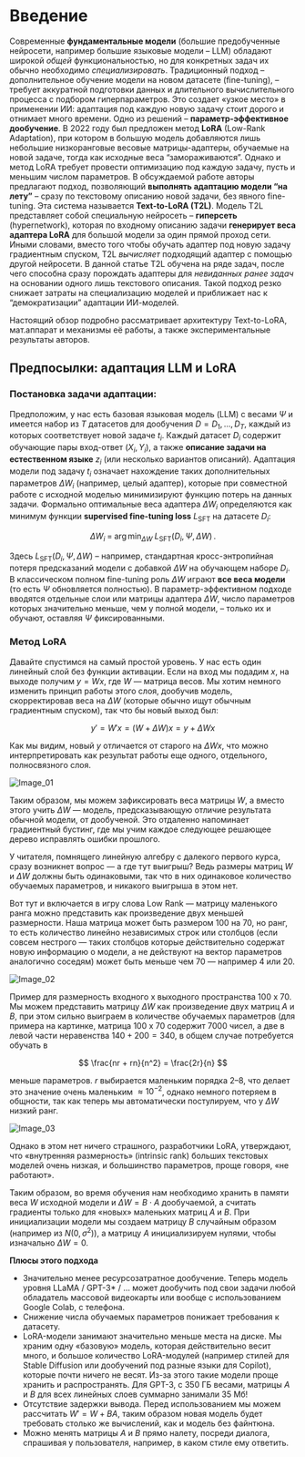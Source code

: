 
# Введение

Современные **фундаментальные модели** (большие предобученные нейросети, например большие языковые модели – LLM) обладают широкой *общей* функциональностью, но для конкретных задач их обычно необходимо *специализировать*. Традиционный подход – дополнительное обучение модели на новом датасете (fine-tuning), – требует аккуратной подготовки данных и длительного вычислительного процесса с подбором гиперпараметров. Это создает «узкое место» в применении ИИ: адаптация под каждую новую задачу стоит дорого и отнимает много времени. Одно из решений – **параметр-эффективное дообучение**. В 2022 году был предложен метод **LoRA** (Low-Rank Adaptation), при котором в большую модель добавляются лишь небольшие низкоранговые весовые матрицы-адаптеры, обучаемые на новой задаче, тогда как исходные веса “замораживаются”. Однако и метод LoRA требует провести оптимизацию под каждую задачу, пусть и меньшим числом параметров. В обсуждаемой работе авторы предлагают подход, позволяющий **выполнять адаптацию модели “на лету”** – сразу по текстовому описанию новой задачи, без явного fine-tuning. Эта система называется **Text-to-LoRA (T2L)**. Модель T2L представляет собой специальную нейросеть – **гиперсеть** (hypernetwork), которая по входному описанию задачи **генерирует веса адаптера LoRA** для большой модели за один прямой проход сети. Иными словами, вместо того чтобы обучать адаптер под новую задачу градиентным спуском, T2L *вычисляет* подходящий адаптер с помощью другой нейросети. В данной статье T2L обучена на ряде задач, после чего способна сразу порождать адаптеры для *невиданных ранее задач* на основании одного лишь текстового описания. Такой подход резко снижает затраты на специализацию моделей и приближает нас к “демократизации” адаптации ИИ-моделей.

Настоящий обзор подробно рассматривает архитектуру Text-to-LoRA, мат.аппарат и механизмы её работы, а также экспериментальные результаты авторов.

## Предпосылки: адаптация LLM и LoRA

### **Постановка задачи адаптации:** 

Предположим, у нас есть базовая языковая модель (LLM) с весами $\Psi$ и имеется набор из $T$ датасетов для дообучения $D = {D_1, \dots, D_T}$, каждый из которых соответствует новой задаче $t_i$. Каждый датасет $D_i$ содержит обучающие пары вход-ответ $(X_i, Y_i)$, а также **описание задачи на естественном языке** $z_i$ (или несколько вариантов описаний). Адаптация модели под задачу $t_i$ означает нахождение таких дополнительных параметров $\Delta W_i$ (например, целый адаптер), которые при совместной работе с исходной моделью минимизируют функцию потерь на данных задачи. Формально оптимальные веса адаптера $\Delta W_i$ определяются как минимум функции **supervised fine-tuning loss** $L_{\text{SFT}}$ на датасете $D_i$:  

$$
\Delta W_i \;=\; \arg\min_{\Delta W} \; L_{\text{SFT}}(D_i,\, \Psi,\, \Delta W)\,. 
\tag{1}
$$  

Здесь $L_{\text{SFT}}(D_i, \Psi, \Delta W)$ – например, стандартная кросс-энтропийная потеря предсказаний модели с добавкой $\Delta W$ на обучающем наборе $D_i$. В классическом полном fine-tuning роль $\Delta W$ играют **все веса модели** (то есть $\Psi$ обновляется полностью). В параметр-эффективном подходе вводятся отдельные слои или матрицы адаптера $\Delta W$, число параметров которых значительно меньше, чем у полной модели, – только их и обучают, оставляя $\Psi$ фиксированными.  

### **Метод LoRA** 

Давайте спустимся на самый простой уровень. У нас есть один линейный слой без функции активации. Если на вход мы подадим $x$, на выходе получим $y = Wx$, где $W$ — матрица весов. Мы хотим немного изменить принцип работы этого слоя, дообучив модель, скорректировав веса на $\Delta W$ (которые обычно ищут обычным градиентным спуском), так что бы новый выход был:

$$
y' = W'x = (W + \Delta W)x = y + \Delta W x
$$

Как мы видим, новый $y$ отличается от старого на $\Delta W x$, что можно интерпретировать как результат работы еще одного, отдельного, полносвязного слоя.

![Image_01](https://raw.githubusercontent.com/Verbasik/Weekly-arXiv-ML-AI-Research-Review/refs/heads/develop/2025/week-27/assets/Image_01.png)

Таким образом, мы можем зафиксировать веса матрицы $W$, а вместо этого учить $\Delta W$ — модель, предсказывающую отличие результата обычной модели, от дообученой. Это отдаленно напоминает градиентный бустинг, где мы учим каждое следующее решающее дерево исправлять ошибки прошлого.

У читателя, помнящего линейную алгебру с далекого первого курса, сразу возникнет вопрос — а где тут выигрыш? Ведь размеры матриц $W$ и $\Delta W$ должны быть одинаковыми, так что в них одинаковое количество обучаемых параметров, и никакого выигрыша в этом нет.

Вот тут и включается в игру слова Low Rank — матрицу маленького ранга можно представить как произведение двух меньшей размерности. Наша матрица может быть размером 100 на 70, но ранг, то есть количество линейно независимых строк или столбцов (если совсем нестрого — таких столбцов которые действительно содержат новую информацию о модели, а не действуют на вектор параметров аналогично соседям) может быть меньше чем 70 — например 4 или 20.

![Image_02](https://raw.githubusercontent.com/Verbasik/Weekly-arXiv-ML-AI-Research-Review/refs/heads/develop/2025/week-27/assets/Image_02.png)

Пример для размерность входного х выходного пространства 100 х 70. Мы можем представить матрицу $\Delta W$ как произведение двух матриц $A$ и $B$, при этом сильно выиграем в количестве обучаемых параметров (для примера на картинке, матрица 100 х 70 содержит 7000 чисел, а две в левой части неравенства $140 + 200 = 340$, в общем случае потребуется обучать в

$$
\frac{nr + rn}{n^2} = \frac{2r}{n}
$$

меньше параметров. $r$ выбирается маленьким порядка 2–8, что делает это значение очень маленьким $\approx 10^{-2}$, однако немного потеряем в общности, так как теперь мы автоматически постулируем, что у $\Delta W$ низкий ранг.

![Image_03](https://raw.githubusercontent.com/Verbasik/Weekly-arXiv-ML-AI-Research-Review/refs/heads/develop/2025/week-27/assets/Image_03.png)

Однако в этом нет ничего страшного, разработчики LoRA, утверждают, что «внутренняя размерность» (intrinsic rank) больших текстовых моделей очень низкая, и большинство параметров, проще говоря, «не работают».

Таким образом, во время обучения нам необходимо хранить в памяти веса $W$ исходной модели и $\Delta W = B\cdot A$ дообучаемой, а считать градиенты только для «новых» маленьких матриц $A$ и $B$. При инициализации модели мы создаем матрицу $B$ случайным образом (например из $N(0, \sigma^2)$), а матрицу $A$ инициализируем нулями, чтобы изначально $\Delta W = 0$.

**Плюсы этого подхода**

* Значительно менее ресурсозатратное дообучение. Теперь модель уровня LLaMA / GPT-3* / … может дообучить под свои задачи любой обладатель массовой видеокарты или вообще с использованием Google Colab, с телефона.
* Снижение числа обучаемых параметров понижает требования к датасету.
* LoRA-модели занимают значительно меньше места на диске. Мы храним одну «базовую» модель, которая действительно весит много, и большое количество LoRA-модулей (например стилей для Stable Diffusion или дообучений под разные языки для Copilot), которые почти ничего не весят. Из-за этого такие модели проще хранить и распространять. Для GPT-3, с 350 ГБ весами, матрицы $A$ и $B$ для всех линейных слоев суммарно занимали 35 Мб!
* Отсутствие задержки вывода. Перед использованием мы можем рассчитать $W' = W + BA$, таким образом новая модель будет требовать столько же вычислений, как и модель без файнтюна.
* Можно менять матрицы $A$ и $B$ прямо налету, посреди диалога, спрашивая у пользователя, например, в каком стиле ему ответить.
